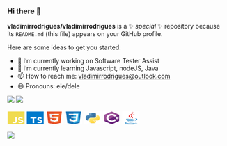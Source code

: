### Hi there 👋


**vladimirrodrigues/vladimirrodrigues** is a ✨ _special_ ✨ repository because its `README.md` (this file) appears on your GitHub profile.

Here are some ideas to get you started:

- 🔭 I’m currently working on Software Tester Assist
- 🌱 I’m currently learning Javascript, nodeJS, Java
- 📫 How to reach me: vladimirrodrigues@outlook.com
- 😄 Pronouns: ele/dele

<div>
  <href="https://github.com/vladimirrodrigues">
  <img height="180em" src="https://github-readme-stats.vercel.app/api?username=vladimirrodrigues&show_icons=true&theme=dracula&include_all_commits=true&count_private=true"/>
  <img height="180em" src="https://github-readme-stats.vercel.app/api/top-langs/?username=vladimirrodrigues&layout=compact&langs_count=16&theme=dracula"/>
</div>
  
<div style="display: inline_block"><br>
  <img align="center" alt="Vladi-JS" height="30" width="40" src="https://raw.githubusercontent.com/devicons/devicon/master/icons/javascript/javascript-plain.svg">
  <img align="center" alt="Vladi-TS" height="30" width="40" src="https://raw.githubusercontent.com/devicons/devicon/master/icons/typescript/typescript-plain.svg">
  <img align="center" alt="Vladi-HTML" height="30" width="40" src="https://raw.githubusercontent.com/devicons/devicon/master/icons/html5/html5-original.svg">
  <img align="center" alt="Vladi-CSS" height="30" width="40" src="https://raw.githubusercontent.com/devicons/devicon/master/icons/css3/css3-original.svg">
  <img align="center" alt="Vladi-Python" height="30" width="40" src="https://raw.githubusercontent.com/devicons/devicon/master/icons/python/python-original.svg">
  <img align="center" alt="Vladi-Csharp" height="30" width="40" src="https://raw.githubusercontent.com/devicons/devicon/master/icons/csharp/csharp-original.svg">
  <img align="center" alt="Vladi-Java" height="30" width="40" src="https://raw.githubusercontent.com/devicons/devicon/master/icons/java/java-original.svg">  
</div>
  
<br>  
  
<div>
  <a href="https://www.linkedin.com/in/vladirod" target="_blank"><img src="https://img.shields.io/badge/-LinkedIn-%23007785?style=for-the-badge&logo=linkedin&logoColor=white"      target="_blank"></a>  
</div>
  
<!-- <br>
  
![Snake animation](https://github.com/vladimirrodrigues/vladimirrodrigues/blob/output/github-contribution-grid-snake.svg)

-->
